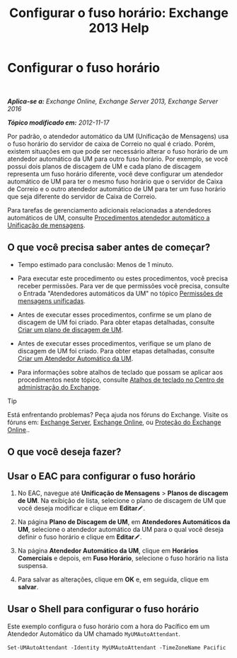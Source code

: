 ﻿---
title: 'Configurar o fuso horário: Exchange 2013 Help'
TOCTitle: Configurar o fuso horário
ms:assetid: 30d769e1-3657-4622-bc9a-643c63cf46d9
ms:mtpsurl: https://technet.microsoft.com/pt-br/library/Aa997162(v=EXCHG.150)
ms:contentKeyID: 50556179
ms.date: 05/22/2018
mtps_version: v=EXCHG.150
ms.translationtype: MT
---

# Configurar o fuso horário

 

_**Aplica-se a:** Exchange Online, Exchange Server 2013, Exchange Server 2016_

_**Tópico modificado em:** 2012-11-17_

Por padrão, o atendedor automático da UM (Unificação de Mensagens) usa o fuso horário do servidor de caixa de Correio no qual é criado. Porém, existem situações em que pode ser necessário alterar o fuso horário de um atendedor automático da UM para outro fuso horário. Por exemplo, se você possui dois planos de discagem de UM e cada plano de discagem representa um fuso horário diferente, você deve configurar um atendedor automático de UM para ter o mesmo fuso horário que o servidor de Caixa de Correio e o outro atendedor automático de UM para ter um fuso horário que seja diferente do servidor de Caixa de Correio.

Para tarefas de gerenciamento adicionais relacionadas a atendedores automáticos de UM, consulte [Procedimentos atendedor automático a Unificação de mensagens](https://docs.microsoft.com/pt-br/exchange/voice-mail-unified-messaging/automatically-answer-and-route-calls/um-auto-attendant-procedures).

## O que você precisa saber antes de começar?

  - Tempo estimado para conclusão: Menos de 1 minuto.

  - Para executar este procedimento ou estes procedimentos, você precisa receber permissões. Para ver de que permissões você precisa, consulte o Entrada "Atendedores automáticos da UM" no tópico [Permissões de mensagens unificadas](unified-messaging-permissions-exchange-2013-help.md).

  - Antes de executar esses procedimentos, confirme se um plano de discagem de UM foi criado. Para obter etapas detalhadas, consulte [Criar um plano de discagem de UM](create-a-um-dial-plan-exchange-2013-help.md).

  - Antes de executar esses procedimentos, verifique se um plano de discagem de UM foi criado. Para obter etapas detalhadas, consulte [Criar um Atendedor Automático da UM](create-a-um-auto-attendant-exchange-2013-help.md).

  - Para informações sobre atalhos de teclado que possam se aplicar aos procedimentos neste tópico, consulte [Atalhos de teclado no Centro de administração do Exchange](keyboard-shortcuts-in-the-exchange-admin-center-exchange-online-protection-help.md).


> [!TIP]
> Está enfrentando problemas? Peça ajuda nos fóruns do Exchange. Visite os fóruns em: <A href="https://go.microsoft.com/fwlink/p/?linkid=60612">Exchange Server</A>, <A href="https://go.microsoft.com/fwlink/p/?linkid=267542">Exchange Online</A>, ou <A href="https://go.microsoft.com/fwlink/p/?linkid=285351">Proteção do Exchange Online</A>..



## O que você deseja fazer?

## Usar o EAC para configurar o fuso horário

1.  No EAC, navegue até **Unificação de Mensagens** \> **Planos de discagem de UM**. Na exibição de lista, selecione o plano de discagem de UM que você deseja modificar e clique em **Editar**![Ícone de edição](images/JJ218640.6f53ccb2-1f13-4c02-bea0-30690e6ea71d(EXCHG.150).gif "Ícone de edição").

2.  Na página **Plano de Discagem de UM**, em **Atendedores Automáticos da UM**, selecione o atendedor automático da UM para o qual você deseja definir o fuso horário e clique em **Editar**![Ícone de edição](images/JJ218640.6f53ccb2-1f13-4c02-bea0-30690e6ea71d(EXCHG.150).gif "Ícone de edição").

3.  Na página **Atendedor Automático da UM**, clique em **Horários Comerciais** e depois, em **Fuso Horário**, selecione o fuso horário na lista suspensa.

4.  Para salvar as alterações, clique em **OK** e, em seguida, clique em **salvar**.

## Usar o Shell para configurar o fuso horário

Este exemplo configura o fuso horário com a hora do Pacífico em um Atendedor Automático da UM chamado `MyUMAutoAttendant`.

    Set-UMAutoAttendant -Identity MyUMAutoAttendant -TimeZoneName Pacific

